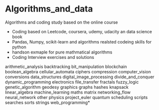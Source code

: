 # Algorithms_and_data
Algorithms and coding study based on the online course 


* Coding based on Leetcode, coursera, udemy, udacity an data science book
* Pandas, Numpy, scikit-learn and algorithms realsted codeing skills for python
* handson exmaple for pure mathmatical algorithms
* Coding Interview exercises and solutions

arithmetic_analysis
backtracking
bit_manipulation
blockchain
boolean_algebra
cellular_automata
ciphers
compression
computer_vision
conversions
data_structures
digital_image_processing
divide_and_conquer
dynamic_programming
electronics
file_transfer
fractals
fuzzy_logic
genetic_algorithm
geodesy
graphics
graphs
hashes
knapsack
linear_algebra
machine_learning
maths
matrix
networking_flow
neural_network
other
physics
project_euler
quantum
scheduling
scripts
searches
sorts
strings
web_programming*
